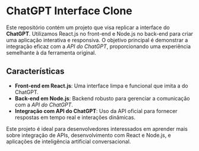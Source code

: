 # ChatGPT Interface Clone
Este repositório contém um projeto que visa replicar a interface do **ChatGPT**. Utilizamos React.js no front-end e Node.js no back-end para criar uma aplicação interativa e responsiva. O objetivo principal é demonstrar a integração eficaz com a *API do ChatGPT*, proporcionando uma experiência semelhante à da ferramenta original.

## Características
- **Front-end em React.js**: Uma interface limpa e funcional que imita a do ChatGPT.
- **Back-end em Node.js**: Backend robusto para gerenciar a comunicação com a *API do ChatGPT*.
- **Integração com API do ChatGPT**: Uso da API oficial para fornecer respostas em tempo real e interações dinâmicas.

Este projeto é ideal para desenvolvedores interessados em aprender mais sobre integração de APIs, desenvolvimento com React e Node.js, e aplicações de inteligência artificial conversacional.
